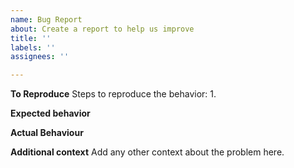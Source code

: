 ```yaml
---
name: Bug Report
about: Create a report to help us improve
title: ''
labels: ''
assignees: ''

---
```


**To Reproduce**
Steps to reproduce the behavior:
1.

**Expected behavior**

**Actual Behaviour**

**Additional context**
Add any other context about the problem here.
